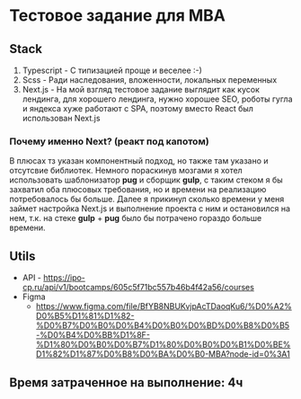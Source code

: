 # Тестовое задание для MBA

## Stack

1. Typescript - С типизацией проще и веселее :-)
2. Scss - Ради наследования, вложенности, локальных переменных
3. Next.js - На мой взгляд тестовое задание выглядит как кусок лендинга, для хорошего лендинга, нужно хорошее SEO,
   роботы гугла и яндекса хуже работают с SPA, поэтому вместо React был использован Next.js

### Почему именно Next? (реакт под капотом)

В плюсах тз указан компонентный подход, но также там указано и отсутсвие библиотек. Немного пораскинув мозгами я хотел
использовать шаблонизатор **pug** и сборщик **gulp**, с таким стеком я бы захватил оба плюсовых требования, но и времени
на реализацию потребовалось бы больше. Далее я прикинул сколько времени у меня займет настройка Next.js и выполнение
проекта с ним и остановился на нем, т.к. на стеке **gulp** + **pug** было бы потрачено гораздо больше времени.

## Utils

- API - https://ipo-cp.ru/api/v1/bootcamps/605c5f71bc557b46b4f42a56/courses
- Figma
    - https://www.figma.com/file/BfYB8NBUKvjpAcTDaoqKu6/%D0%A2%D0%B5%D1%81%D1%82-%D0%B7%D0%B0%D0%B4%D0%B0%D0%BD%D0%B8%D0%B5-%D0%B4%D0%BB%D1%8F-%D1%80%D0%B0%D0%B7%D1%80%D0%B0%D0%B1%D0%BE%D1%82%D1%87%D0%B8%D0%BA%D0%B0-MBA?node-id=0%3A1

## Время затраченное на выполнение: 4ч